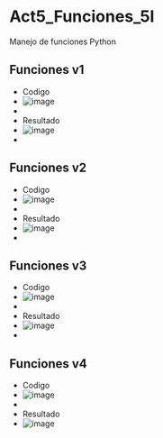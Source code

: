 # Act5_Funciones_5I
Manejo de funciones Python
## Funciones v1
- Codigo
- ![image](https://github.com/user-attachments/assets/5049acc2-84e9-4744-a76e-d26d016d754e)
-
- Resultado
- ![image](https://github.com/user-attachments/assets/ad1806d5-d7e4-4a46-9d8e-bd094978efed)
-
## Funciones v2
- Codigo
- ![image](https://github.com/user-attachments/assets/a6844950-e5fd-4eca-8131-7fce088e01a8)
-
- Resultado
- ![image](https://github.com/user-attachments/assets/b956efa7-dde9-4c46-aa4b-13ab20c8ee34)
-
## Funciones v3
- Codigo
- ![image](https://github.com/user-attachments/assets/13206061-92ca-4790-aab7-b8b2ee6737fa)
-
- Resultado
- ![image](https://github.com/user-attachments/assets/c38d7865-701b-4535-9ce2-a3b97c1f2621)
-
## Funciones v4
- Codigo
- ![image](https://github.com/user-attachments/assets/0d9c7ac2-b030-48c2-8f1b-ec5b0404ff10)
-
- Resultado
- ![image](https://github.com/user-attachments/assets/a6b27bd9-d8fc-4733-827a-2300606f1a98)


 
 


